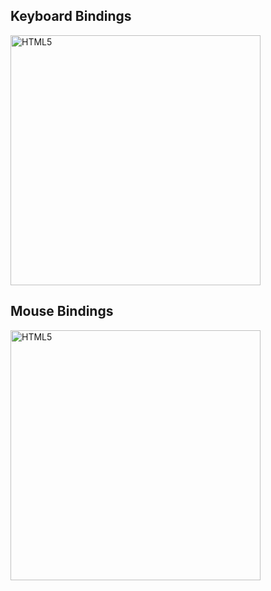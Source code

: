 ## Keyboard Bindings

<image width="400px" alt="HTML5" src="https://raw.githubusercontent.com/Arziburst/w3Binder/main/images/keyboard.png"/>

## Mouse Bindings

<image width="400px" alt="HTML5" src="https://raw.githubusercontent.com/Arziburst/w3Binder/main/images/mouse.png"/>
